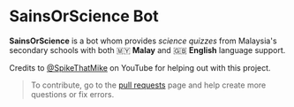 # SainsOrScience Bot

**SainsOrScience** is a bot whom provides _science quizzes_ from Malaysia's secondary schools with both 🇲🇾 **Malay** and 🇬🇧 **English** language support.

Credits to [@SpikeThatMike](https://www.youtube.com/@spikethatmike) on YouTube for helping out with this project.

> To contribute, go to the [pull requests](https://github.com/haydenykh/SainsOrScienceBot/pulls) page and help create more questions or fix errors.
